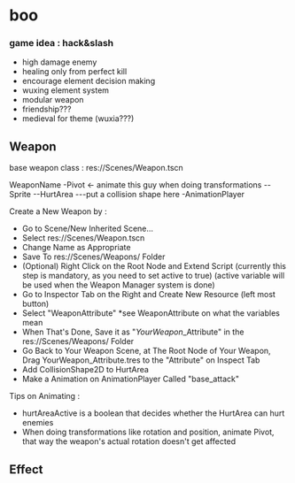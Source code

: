 # boo

### game idea : hack&slash
- high damage enemy
- healing only from perfect kill
- encourage element decision making
- wuxing element system
- modular weapon
- friendship???
- medieval for theme (wuxia???)

## Weapon

base weapon class : res://Scenes/Weapon.tscn

WeaponName
\-Pivot <- animate this guy when doing transformations
\-\-Sprite
\-\-HurtArea
\-\-\-put a collision shape here
\-AnimationPlayer

Create a New Weapon by :
- Go to Scene/New Inherited Scene...
- Select res://Scenes/Weapon.tscn
- Change Name as Appropriate
- Save To res://Scenes/Weapons/ Folder
- (Optional) Right Click on the Root Node and Extend Script 
(currently this step is mandatory, as you need to set active to true)
(active variable will be used when the Weapon Manager system is done)
- Go to Inspector Tab on the Right and Create New Resource (left most button)
- Select "WeaponAttribute" *see WeaponAttribute on what the variables mean
- When That's Done, Save it as "*YourWeapon*_Attribute" in the res://Scenes/Weapons/ Folder
- Go Back to Your Weapon Scene, at The Root Node of Your Weapon, Drag YourWeapon_Attribute.tres to the "Attribute" on Inspect Tab
- Add CollisionShape2D to HurtArea
- Make a Animation on AnimationPlayer Called "base_attack"

Tips on Animating : 

- hurtAreaActive is a boolean that decides whether the HurtArea can hurt enemies
- When doing transformations like rotation and position, animate Pivot, that way the weapon's actual rotation doesn't get affected

## Effect


